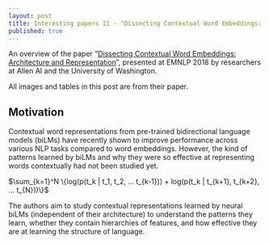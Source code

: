 ```yaml
---
layout: post
title: Interesting papers II - "Dissecting Contextual Word Embeddings: Architecture and Representation"
published: true
---
```


An overview of the paper “[Dissecting Contextual Word Embeddings: Architecture and Representation](https://aclweb.org/anthology/D18-1179/)”, presented at EMNLP 2018 by researchers at Allen AI and the University of Washington.
<!--break-->
All images and tables in this post are from their paper.


## Motivation
Contextual word representations from pre-trained bidirectional language models (biLMs) have recently shown to improve performance across various NLP tasks compared to word embeddings. However, the kind of patterns learned by biLMs and why they were so effective at representing words contextually had not been studied yet.

$\sum_{k=1}^N \{log(p(t_k | t_1, t_2, ... t_{k-1})) + log(p(t_k | t_{k+1}, t_{k+2}, ... t_{N}))\}$

The authors aim to study contextual representations learned by neural biLMs (independent of their architecture) to understand the patterns they learn, whether they contain hierarchies of features, and how effective they are at learning the structure of language.
<!--
## Bidirectional language models

biLMs model the probability distribution of what word would be present in a blank given the sequence of words preceding and following the blank. To put it formally, they maximize the sum of log-likelihoods of language models (LMs) in forward and backward directions:

Neural biLMs/LMs must use a context-insensitive word representation for their first layer (in this case, a [character-to-word encoder](https://arxiv.org/abs/1505.00387) and a Softmax layer as their final layer (so that the model outputs a probability distribution). In between, each hidden layer of state-of-the-art biLMs is the concatenation of the forward and backward LMs’ respective hidden states. The word embedding layer is fully connected to its next layer and the Softmax layer is fully connected to its preceding layer. However, in between, each hidden layer has separate weights for the forward and backward LM respectively. In other words, the forward LM updates half of the hidden neurons’ weights and the backward LM updates the other half during their respective backpropagation passes, but both LMs update the embedding and Softmax layers’ weights.

### Forming a Contextual Representation 
Once a biLM is trained, any of its hidden layers can be used as a contextual representation of a word. However, to better leverage the representations of every hidden layer (since each layer generally learns patterns at a different level of abstraction), [ELMo](https://arxiv.org/abs/1802.05365) was introduced. ELMo considers a word’s representation to be the weighted average of all of its hidden layer representations, and the weights are parameters to be optimized for a specific task.

### Different biLM architectures
The authors considered 3 different biLM architectures: LSTMs, gated CNNs, and Transformers.

## Evaluation as Word Representations
The authors compared the quality of biLM representations as ELMo-like contextual vectors with context-insensitive GloVe embeddings across NLP tasks. Natural language inference ([The MultiNLI dataset](https://www.nyu.edu/projects/bowman/multinli/)), semantic role labeling ([The OntoNotes 5.0 Dataset](https://catalog.ldc.upenn.edu/LDC2013T19)), constituency parsing ([The Penn Treebank](https://catalog.ldc.upenn.edu/LDC99T42)), and named entity recognition (NER) ([The CoNLL 2003 NER task](https://www.clips.uantwerpen.be/conll2003/ner/)) are all well-known benchmark NLP tasks, and the authors swapped out GloVe embeddings with biLM contextual embeddings the tasks’ respective state-of-the-art models. They found that the contextual embeddings consistently outperformed the GloVe embeddings on every task, regardless of biLM architecture.
![Model performance across benchmarks tasks using different embeddings](https://raw.githubusercontent.com/vamsi-aribandi/vamsi-aribandi.github.io/master/images/IP_II/benchmarks_table.png)

## Exploring Properties of Contextual Vectors
Coming to the most interesting part of the paper, the authors examine patterns learned by biLMs, and focus on those that are independent of architecture. Interestingly, they find that biLMs learn a hierarchy of features ([like how CNNs do so for images](https://arxiv.org/abs/1311.2901)) which varies with network depth - morphological at the embedding level, local syntax at lower levels, and semantic relationships (like coreference) at upper layers.

### Contextual Similarity
The authors find that using nearest neighbors with cosine similarity as a distance metric, it can be observed that lower layers capture mostly local information while top layers capture longer range relationships between words. Intra-sentence similarity can be observed between pairs of words in a sentence. For example, using lower-layer vectors, “the Russian government” has its words clustered together; and in the higher layers, all verbs have high similarity among each other suggesting that the biLMs capture part-of-speech information.

Since the context vectors abruptly change at syntactic boundaries of sentences (the words of phrases generally cluster together as stated above), a good representation of a span (a sequence of tokens) might also be possible to formulate. The authors concatenate the hidden states of the first and last context vectors of a span with their difference and dot products to form such a representation. Upon visualizing such span representations, they are clustered by chunk-type (verb-phrase, adjective-phrase, etc.), so it can be inferred that the span representations capture elements of syntax.

The authors also hypothesize that using these contextual vectors, unsupervised coreference resolution should be possible, as contextual representations of coreferential mentions should be similar. They show that simple arithmetic manipulations of contextual vectors perform comparably to the upper-bound of the coreference resolution task (52%-57% and 64% respectively).

### Context Independent Word Representation
Traditional word embeddings (like GloVe) are good at representing semantic relationships like “Moscow:Russia :: Beijing:China”, as well as syntactic relationships like “apparent:apparently :: slow:slowly”. However, the authors make the interesting observation that although the word embedding layer of biLMs capture syntactic relationships better than context-independant word embeddings, they are remarkably worse when it comes to semantic relationships.
![How different embeddings perform on semantic and syntactic relation matching](https://raw.githubusercontent.com/vamsi-aribandi/vamsi-aribandi.github.io/master/images/IP_II/semantic_syntactic_relations.png)

### Understanding Contextual Information
The authors examine their models results in parts-of-speech (POS) tagging (as a subset of the NER benchmark task) and Constituency Parsing more closely, and find that the results support the claim that all layers of the biLM learn syntax. Interestingly, the layers that perform well for Constituency parsing are generally at or above those that perform well for POS tagging, as can be seen in the below image. This is an important observation to make, since it supports the claim that biLMs learn a hierarchy of features. Put simply, it means that lower levels learn local syntax required for POS tagging; and higher levels learn patterns across wider context required for constituency parsing. Similarly, even higher layers perform well for coreference resolution, further supporting the claim.

![Layer performance for tasks](https://raw.githubusercontent.com/vamsi-aribandi/vamsi-aribandi.github.io/master/images/IP_II/benchmarks_layers_performance.png)

The distribution of layers’ weights in the ELMo word embeddings (specific to each task) is evidence that further supports the above claim. As expected, NER task weights are skewed towards lower levels. The authors note that the middle layers are the most transferable, with higher levels being more specific for language modeling.

![Layer distribution across tasks for ELMo embeddings](https://raw.githubusercontent.com/vamsi-aribandi/vamsi-aribandi.github.io/master/images/IP_II/benchmarks_layers_distribution.png)

## Personal Opinions
As of writing this article, I have yet to come across a more interesting NLP paper. Maybe I am biased because it aligns closely with my research interests (as of now), but I greatly appreciate the motivation behind the study and the way the authors explained the results. The parts of the paper that I appreciate the most are those that illustrate how different layers of biLMs perform differently across NLP benchmark tasks and relate that to the hierarchy of features learned by biLMs.
-->